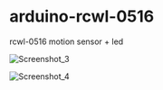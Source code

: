 # arduino-rcwl-0516
rcwl-0516 motion sensor + led

![Screenshot_3](https://user-images.githubusercontent.com/11193324/230772885-1ca482be-cc9b-4551-a70f-41cc88c97155.png)

![Screenshot_4](https://user-images.githubusercontent.com/11193324/230772919-b65831cb-f23f-4bcf-b589-7da9f1d65e99.png)
